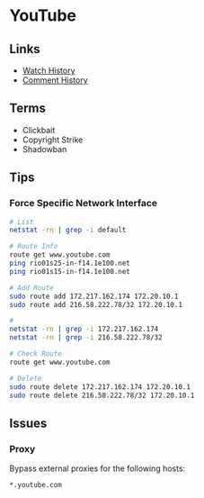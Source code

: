# YouTube

<!--
https://www.youtube.com/channel_switcher
-->

## Links

- [Watch History](https://youtube.com/feed/history)
- [Comment History](https://youtube.com/feed/history/comment_history)

## Terms

- Clickbait
- Copyright Strike
- Shadowban

## Tips

### Force Specific Network Interface

```sh
# List
netstat -rn | grep -i default

# Route Info
route get www.youtube.com
ping rio01s25-in-f14.1e100.net
ping rio01s15-in-f14.1e100.net

# Add Route
sudo route add 172.217.162.174 172.20.10.1
sudo route add 216.58.222.78/32 172.20.10.1

#
netstat -rn | grep -i 172.217.162.174
netstat -rn | grep -i 216.58.222.78/32

# Check Route
route get www.youtube.com

# Delete
sudo route delete 172.217.162.174 172.20.10.1
sudo route delete 216.58.222.78/32 172.20.10.1
```

## Issues

### Proxy

Bypass external proxies for the following hosts:

```txt
*.youtube.com
```
